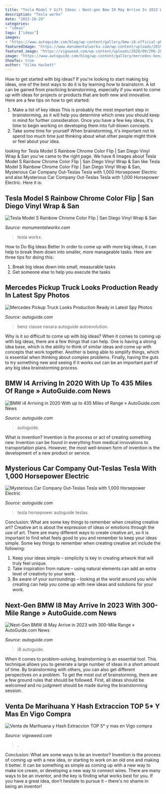 ```yaml
---
title: "Tesla Model Y Gift Ideas : Next-gen Bmw I8 May Arrive In 2023 With 300-mile Range » Autoguide.com News"
description: "Tesla workx"
date: "2022-10-29"
categories:
- "ideas"
tags: ["ideas"]
images:
- "https://www.autoguide.com/blog/wp-content/gallery/bmw-i8-official-photos/BMW-i8-2.jpg"
featuredImage: "https://www.monumentalworkx.com/wp-content/uploads/2019/11/Tesla_side_3-1280x960.jpg"
featured_image: "https://vigoweed.com/wp-content/uploads/2020/09/IMG-20200728-WA0040.jpg"
image: "https://www.autoguide.com/blog/wp-content/gallery/mercedes-benz-x-class-spy-photos-february-8-2017/mercedes-benz-x-class-spy-photos-04.jpg"
ShowToc: true
author: "Vilma Hackett"
---
```



How to get started with big ideas?
If you're looking to start making big ideas, one of the best ways to do it is by learning how to brainstorm. A lot can be gained from practicing brainstorming, especially if you want to come up with ideas for projects or products that are both new and innovative. Here are a few tips on how to get started: 
1. Make a list of key ideas 
This is probably the most important step in brainstorming, as it will help you determine which ones you should keep in mind for further consideration. Once you have a few key ideas, it's time to begin working on developing them into full-blown concepts. 
2. Take some time for yourself 
When brainstorming, it's important not to spend too much time just thinking about what other people might think or feel about your idea.

	

		
looking for Tesla Model S Rainbow Chrome Color Flip | San Diego Vinyl Wrap &amp; San you've came to the right page. We have 6 Images about Tesla Model S Rainbow Chrome Color Flip | San Diego Vinyl Wrap &amp; San like Tesla Model S Rainbow Chrome Color Flip | San Diego Vinyl Wrap &amp; San, Mysterious Car Company Out-Teslas Tesla with 1,000 Horsepower Electric and also Mysterious Car Company Out-Teslas Tesla with 1,000 Horsepower Electric. Here it is:
		
    
## Tesla Model S Rainbow Chrome Color Flip | San Diego Vinyl Wrap &amp; San

<img loading=lazy src="https://www.monumentalworkx.com/wp-content/uploads/2019/11/Tesla_side_3-1280x960.jpg" onerror="this.onerror=null;this.src='https://tse2.mm.bing.net/th?id=OIP.wDR5BbJFxZJmmkdHY5IasAHaFj&amp;pid=15.1';" alt="Tesla Model S Rainbow Chrome Color Flip | San Diego Vinyl Wrap &amp; San">

_Source: monumentalworkx.com_

>tesla workx. 

	

How to Do Big Ideas Better
In order to come up with more big ideas, it can help to break them down into smaller, more manageable tasks. Here are three tips for doing this:
1. Break big ideas down into small, measurable tasks
2. Get someone else to help you execute the tasks

    
## Mercedes Pickup Truck Looks Production Ready In Latest Spy Photos

<img loading=lazy src="https://www.autoguide.com/blog/wp-content/gallery/mercedes-benz-x-class-spy-photos-february-8-2017/mercedes-benz-x-class-spy-photos-04.jpg" onerror="this.onerror=null;this.src='https://tse4.mm.bing.net/th?id=OIP.wfmaXYdLpTc8_0fqw68M6wHaEs&amp;pid=15.1';" alt="Mercedes Pickup Truck Looks Production Ready in Latest Spy Photos">

_Source: autoguide.com_

>benz classe navara autoguide autoevolution. 

	

Why is it so difficult to come up with big ideas?
When it comes to coming up with big ideas, there are a few things that can help. One is having a strong idea base, which is the ability to think of similar ideas and come up with concepts that work together. Another is being able to simplify things, which is essential when thinking about complex problems. Finally, having the guts to try something new and seeing if it works out can be an important part of any big idea brainstorming process.

    
## BMW I4 Arriving In 2020 With Up To 435 Miles Of Range » AutoGuide.com News

<img loading=lazy src="https://www.autoguide.com/blog/wp-content/gallery/bmw-i-vision-dynamics-concept/BMW-i-Vision-Dynamics-Concept-ad.jpg" onerror="this.onerror=null;this.src='https://tse4.mm.bing.net/th?id=OIP.8SstVfwW1IaG7mlAjElNqAHaE7&amp;pid=15.1';" alt="BMW i4 Arriving in 2020 With up to 435 Miles of Range » AutoGuide.com News">

_Source: autoguide.com_

>autoguide. 

	

What is invention?
Invention is the process or act of creating something new. Invention can be found in everything from medical innovations to transportation plans. However, the most well-known form of invention is the development of a new product or service.

    
## Mysterious Car Company Out-Teslas Tesla With 1,000 Horsepower Electric

<img loading=lazy src="https://www.autoguide.com/blog/wp-content/gallery/faraday-future-ffzero1-concept-live-photos/Faraday-Future-FFZERO1-live-11.JPG" onerror="this.onerror=null;this.src='https://tse3.mm.bing.net/th?id=OIP.eyuktyQrsvtUgbls46zUsQHaE8&amp;pid=15.1';" alt="Mysterious Car Company Out-Teslas Tesla with 1,000 Horsepower Electric">

_Source: autoguide.com_

>tesla horsepower autoguide teslas. 

	

Conclusion: What are some key things to remember when creating creative art?
Creative art is about the expression of ideas or emotions through the use of art. There are many different ways to create creative art, so it is important to find what feels good to you and remember to keep your ideas simple. Some key things to remember when creating creative art include the following:
1. Keep your ideas simple – simplicity is key in creating artwork that will truly feel unique.
2. Take inspiration from nature – using natural elements can add an extra level of creativity to your work.
3. Be aware of your surroundings – looking at the world around you while creating can help you come up with new ideas and solutions for your work.

    
## Next-Gen BMW I8 May Arrive In 2023 With 300-Mile Range » AutoGuide.com News

<img loading=lazy src="https://www.autoguide.com/blog/wp-content/gallery/bmw-i8-official-photos/BMW-i8-2.jpg" onerror="this.onerror=null;this.src='https://tse3.mm.bing.net/th?id=OIP.uCLVlDvner8QtaBo_DzEVAHaE7&amp;pid=15.1';" alt="Next-Gen BMW i8 May Arrive in 2023 with 300-Mile Range » AutoGuide.com News">

_Source: autoguide.com_

>i8 autoguide. 

	

When it comes to problem-solving, brainstorming is an essential tool. This technique allows you to generate a large number of ideas in a short amount of time. By brainstorming with others, you can also get different perspectives on a problem. To get the most out of brainstorming, there are a few ground rules that should be followed. First, all ideas should be welcomed and no judgment should be made during the brainstorming session.

    
## Venta De Marihuana Y Hash Extraccion TOP 5* Y Mas En Vigo Compra

<img loading=lazy src="https://vigoweed.com/wp-content/uploads/2020/09/IMG-20200728-WA0040.jpg" onerror="this.onerror=null;this.src='https://tse2.mm.bing.net/th?id=OIP.pECiQiyUp9lH-A2BKW5X7QHaJ4&amp;pid=15.1';" alt="Venta de Marihuana y Hash Extraccion TOP 5* y mas en Vigo compra">

_Source: vigoweed.com_

>. 

	

Conclusion: What are some ways to be an inventor?
Invention is the process of coming up with a new idea, or starting to work on an old one and making it better. It can be something as simple as coming up with a new way to make ice cream, or developing a new way to connect wires. There are many ways to be an inventor, and the key is finding what works best for you. If you have a great idea, don't hesitate to pursue it – there's no shame in being an inventor!

